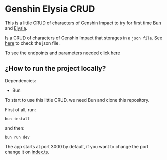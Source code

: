 # Genshin Elysia CRUD

This is a little CRUD of characters of Genshin Impact to try for first time [Bun](https://bun.sh/) and [Elysia](https://elysiajs.com).

Is a CRUD of characters of Genshin Impact that storages in a `json file`. See [here](./src/database/jsonFiles/characters.json) to check the json file.

To see the endpoints and parameters needed click [here](./doc/endpoints.md)

## ¿How to run the project locally?

Dependencies:
- Bun

To start to use this little CRUD, we need Bun and clone this repository.

First of all, run:

```
bun install
```

and then:

```
bun run dev
```

The app starts at port 3000 by default, if you want to change the port change it on [index.ts](./src/index.ts).

